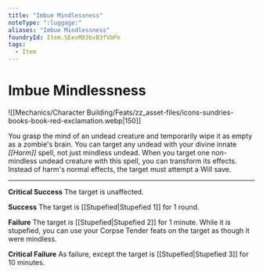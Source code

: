 ```yaml
---
title: "Imbue Mindlessness"
noteType: ":luggage:"
aliases: "Imbue Mindlessness"
foundryId: Item.SEevMX3bvB3fVbPe
tags:
  - Item
---
```


# Imbue Mindlessness
![[Mechanics/Character Building/Feats/zz_asset-files/icons-sundries-books-book-red-exclamation.webp|150]]

You grasp the mind of an undead creature and temporarily wipe it as empty as a zombie's brain. You can target any undead with your divine innate _[[Harm]]_ spell, not just mindless undead. When you target one non-mindless undead creature with this spell, you can transform its effects. Instead of harm's normal effects, the target must attempt a Will save.

* * *

**Critical Success** The target is unaffected.

**Success** The target is [[Stupefied|Stupefied 1]] for 1 round.

**Failure** The target is [[Stupefied|Stupefied 2]] for 1 minute. While it is stupefied, you can use your Corpse Tender feats on the target as though it were mindless.

**Critical Failure** As failure, except the target is [[Stupefied|Stupefied 3]] for 10 minutes.
